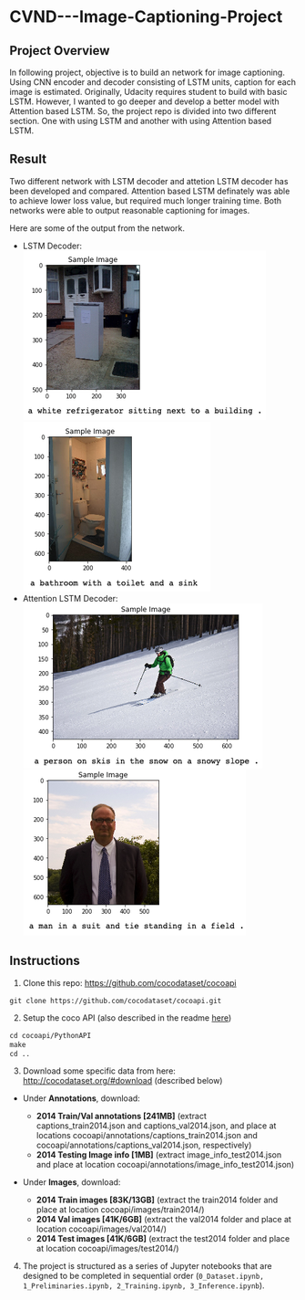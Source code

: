 # CVND---Image-Captioning-Project

## Project Overview
In following project, objective is to build an network for image captioning. Using CNN encoder and decoder consisting of LSTM units, caption for each image is estimated. 
Originally, Udacity requires student to build with basic LSTM. However, I wanted to go deeper and develop a better model with Attention based LSTM. So, the project repo is divided into two different section. One with using LSTM and another with using Attention based LSTM.

## Result
Two different network with LSTM decoder and attetion LSTM decoder has been developed and compared. Attention based LSTM definately was able to achieve lower loss value, but required much longer training time.
Both networks were able to output reasonable captioning for images. 

Here are some of the output from the network.
- LSTM Decoder:
![image](https://github.com/KibaekJeong/ComputerVision---Image-Capationing/blob/master/output/1.png)
![image](https://github.com/KibaekJeong/ComputerVision---Image-Capationing/blob/master/output/2.png)
- Attention LSTM Decoder:
![image](https://github.com/KibaekJeong/ComputerVision---Image-Capationing/blob/master/output/3.png)
![image](https://github.com/KibaekJeong/ComputerVision---Image-Capationing/blob/master/output/4.png)


## Instructions  
1. Clone this repo: https://github.com/cocodataset/cocoapi  
```
git clone https://github.com/cocodataset/cocoapi.git  
```

2. Setup the coco API (also described in the readme [here](https://github.com/cocodataset/cocoapi)) 
```
cd cocoapi/PythonAPI  
make  
cd ..
```

3. Download some specific data from here: http://cocodataset.org/#download (described below)

* Under **Annotations**, download:
  * **2014 Train/Val annotations [241MB]** (extract captions_train2014.json and captions_val2014.json, and place at locations cocoapi/annotations/captions_train2014.json and cocoapi/annotations/captions_val2014.json, respectively)  
  * **2014 Testing Image info [1MB]** (extract image_info_test2014.json and place at location cocoapi/annotations/image_info_test2014.json)

* Under **Images**, download:
  * **2014 Train images [83K/13GB]** (extract the train2014 folder and place at location cocoapi/images/train2014/)
  * **2014 Val images [41K/6GB]** (extract the val2014 folder and place at location cocoapi/images/val2014/)
  * **2014 Test images [41K/6GB]** (extract the test2014 folder and place at location cocoapi/images/test2014/)

4. The project is structured as a series of Jupyter notebooks that are designed to be completed in sequential order (`0_Dataset.ipynb, 1_Preliminaries.ipynb, 2_Training.ipynb, 3_Inference.ipynb`).
